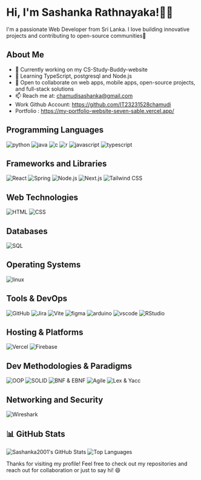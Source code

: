  # Hi, I'm Sashanka Rathnayaka!👩🏻
 
I'm a passionate Web Developer from Sri Lanka. I love building innovative projects and contributing to open-source communities🚀

## About Me 
- 🔭 Currently working on my CS-Study-Buddy-website
- 🌱 Learning TypeScript, postgresql and Node.js
- 👯 Open to collaborate on web apps, mobile apps, open-source projects, and full-stack solutions
- 📫 Reach me at: chamudisashanka@gmail.com
- Work Github Account: https://github.com/IT23231528chamudi
- Portfolio : https://my-portfolio-website-seven-sable.vercel.app/

 ## Programming Languages
![python](https://skillicons.dev/icons?i=python)
![java](https://skillicons.dev/icons?i=java)
![c](https://skillicons.dev/icons?i=c)
![r](https://skillicons.dev/icons?i=r)
![javascript](https://skillicons.dev/icons?i=javascript)
![typescript](https://skillicons.dev/icons?i=ts)
 
## Frameworks and Libraries
![React](https://skillicons.dev/icons?i=react)
![Spring](https://skillicons.dev/icons?i=spring)
![Node.js](https://skillicons.dev/icons?i=nodejs)
![Next.js](https://skillicons.dev/icons?i=nextjs)
![Tailwind CSS](https://skillicons.dev/icons?i=tailwind)
 

## Web Technologies
![HTML](https://skillicons.dev/icons?i=html)
![CSS](https://skillicons.dev/icons?i=css)


## Databases
![SQL](https://skillicons.dev/icons?i=mysql)

## Operating Systems
![linux](https://skillicons.dev/icons?i=linux)

## Tools & DevOps
![GitHub](https://skillicons.dev/icons?i=github)
![Jira](https://img.shields.io/badge/Jira-0052CC?style=flat-square&logo=jira&logoColor=white)
![Vite](https://skillicons.dev/icons?i=vite)
![figma](https://skillicons.dev/icons?i=figma)
![arduino](https://skillicons.dev/icons?i=arduino)
![vscode](https://skillicons.dev/icons?i=vscode)
![RStudio](https://img.shields.io/badge/RStudio-75AADB?style=flat-square&logo=rstudio&logoColor=white)

## Hosting & Platforms
![Vercel](https://skillicons.dev/icons?i=vercel)
![Firebase](https://skillicons.dev/icons?i=firebase)

## Dev Methodologies & Paradigms
![OOP](https://img.shields.io/badge/OOP-Principle-7E57C2?style=flat-square)
![SOLID](https://img.shields.io/badge/SOLID%20Principles-Design-0288D1?style=flat-square)
![BNF & EBNF](https://img.shields.io/badge/BNF%20%26%20EBNF-Formal%20Grammar-43A047?style=flat-square)
![Agile](https://img.shields.io/badge/Agile-Methodology-F57C00?style=flat-square)
![Lex & Yacc](https://img.shields.io/badge/Lex%20%26%20Yacc-00599C?style=flat-square&logo=c&logoColor=white)

## Networking and Security
![Wireshark](https://img.shields.io/badge/Wireshark-1679A7?style=flat-square&logo=wireshark&logoColor=white)


## 📊 GitHub Stats
![Sashanka2001's GitHub Stats](https://github-readme-stats.vercel.app/api?username=Sashanka2001&theme=radical&show_icons=true&hide_border=true&count_private=true)
![Top Languages](https://github-readme-stats.vercel.app/api/top-langs/?username=Sashanka2001&theme=radical&layout=compact)

Thanks for visiting my profile! Feel free to check out my repositories and reach out for collaboration or just to say hi! 😄
